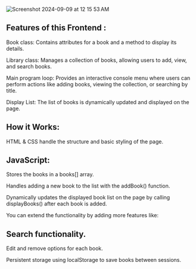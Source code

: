 
![Screenshot 2024-09-09 at 12 15 53 AM](https://github.com/user-attachments/assets/b67a31a0-ccf7-4762-8789-b6295e226539)


Features of this Frontend :
--------------------------

Book class: Contains attributes for a book and a method to display its details.

Library class: Manages a collection of books, allowing users to add, view, and search books.

Main program loop: Provides an interactive console menu where users can perform actions like adding books, viewing the collection, or searching by title.

Display List: The list of books is dynamically updated and displayed on the page.

How it Works:
--------------
HTML & CSS handle the structure and basic styling of the page.

JavaScript:
-----------
Stores the books in a books[] array.

Handles adding a new book to the list with the addBook() function.

Dynamically updates the displayed book list on the page by calling displayBooks() after each book is added.

You can extend the functionality by adding more features like:

Search functionality.
----------------------
Edit and remove options for each book.

Persistent storage using localStorage to save books between sessions.
